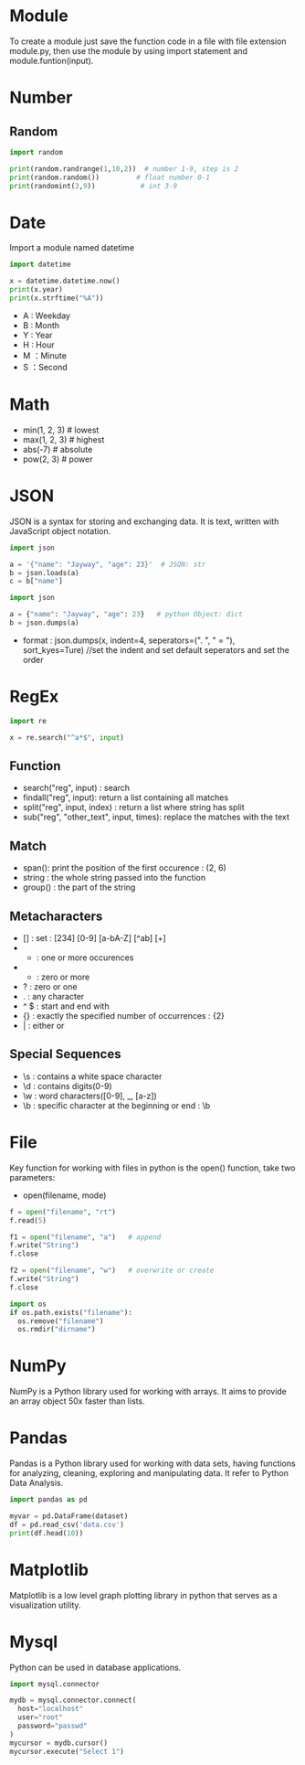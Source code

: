 # Module
To create a module just save the function code in a file with file extension module.py, then use the module by using import statement and module.funtion(input).

# Number
## Random
```python
import random

print(random.randrange(1,10,2))  # number 1-9, step is 2
print(random.random())         # float number 0-1
print(randomint(3,9))           # int 3-9
```
# Date
Import a module named datetime 
```python
import datetime

x = datetime.datetime.now()
print(x.year)
print(x.strftime("%A"))  

```
- A : Weekday
- B : Month
- Y : Year
- H : Hour
- M ：Minute
- S ：Second

# Math
- min(1, 2, 3)  # lowest
- max(1, 2, 3)  # highest
- abs(-7)       # absolute
- pow(2, 3)     # power

# JSON
JSON is a syntax for storing and exchanging data. It is text, written with JavaScript object notation.
```python
import json

a = '{"name": "Jayway", "age": 23}'  # JSON: str
b = json.loads(a)
c = b["name"]
```
```python
import json

a = {"name": "Jayway", "age": 23}   # python Object: dict
b = json.dumps(a)
```
- format : json.dumps(x, indent=4, seperators=(". ", " = "), sort_kyes=Ture)  //set the indent and set default seperators and set the order

# RegEx
```python
import re

x = re.search("^a*$", input)
```
## Function
- search("reg", input) : search
- findall("reg", input): return a list containing all matches
- split("reg", input, index) : return a list where string has split 
- sub("reg", "other_text", input, times): replace the matches with the text

## Match
- span(): print the position of the first occurence : (2, 6)
- string : the whole string passed into the function
- group() : the part of the string 

## Metacharacters
- [] : set :  [234] [0-9] [a-bA-Z]  [^ab] [+]
- + : one or more occurences
- * : zero or more
- ? : zero or one
- . : any character
- ^ $ : start and end with
- {} : exactly the specified number of occurrences : {2}
- | : either or

## Special Sequences
- \s : contains a white space character
- \d : contains digits(0-9)
- \w : word characters([0-9], \_, [a-z])
- \b : specific character at the beginning or end : \b

# File
Key function for working with files in python is the open() function, take two parameters:
- open(filename, mode)
```python
f = open("filename", "rt")
f.read(5)

f1 = open("filename", "a")   # append
f.write("String")
f.close

f2 = open("filename", "w")   # overwrite or create
f.write("String")
f.close

import os
if os.path.exists("filename"):
  os.remove("filename")
  os.rmdir("dirname")
```

# NumPy
NumPy is a Python library used for working with arrays. It aims to provide an array object 50x faster than lists.

# Pandas
Pandas is a Python library used for working with data sets, having functions for analyzing, cleaning, exploring and manipulating data. It refer to Python Data Analysis.
```python
import pandas as pd

myvar = pd.DataFrame(dataset)
df = pd.read_csv('data.csv')
print(df.head(10))

```
# Matplotlib
Matplotlib is a low level graph plotting library in python that serves as a visualization utility.

# Mysql
Python can be used in database applications. 
```python
import mysql.connector

mydb = mysql.connector.connect(
  host="localhost"
  user="root"
  password="passwd"
)
mycursor = mydb.cursor()
mycursor.execute("Select 1")
```



